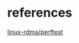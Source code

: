 

# references

[linux-rdma/perftest](https://github.com/linux-rdma/perftest/blob/master/src/get_clock.h)